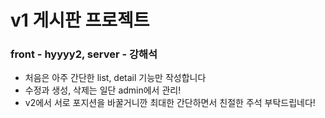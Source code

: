 # v1 게시판 프로젝트

### front - hyyyy2, server - 강해석

- 처음은 아주 간단한 list, detail 기능만 작성합니다
- 수정과 생성, 삭제는 일단 admin에서 관리!
- v2에서 서로 포지션을 바꿀거니깐 최대한 간단하면서 친절한 주석 부탁드립네다!

